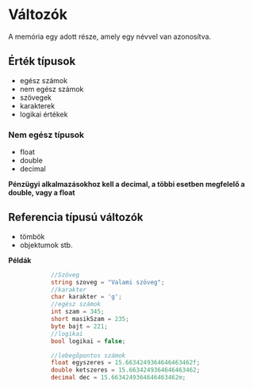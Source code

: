 ﻿# Változók

A memória egy adott része, amely egy névvel van azonosítva.

## Érték típusok

- egész számok
- nem egész számok
- szövegek
- karakterek
- logikai értékek

### Nem egész típusok
- float
- double
- decimal

**Pénzügyi alkalmazásokhoz kell a decimal, a többi esetben megfelelő a double, vagy a float**

## Referencia típusú változók

 - tömbök
 - objektumok stb.

**Példák**

```c#
            //Szöveg
            string szoveg = "Valami szöveg";
            //karakter
            char karakter = 'g';
            //egész számok
            int szam = 345;
            short masikSzam = 235;
            byte bajt = 221;
            //logikai
            bool logikai = false;

            //lebegőpontos számok
            float egyszeres = 15.6634249364646463462f;
            double ketszeres = 15.6634249364646463462;
            decimal dec = 15.6634249364646463462m;
```